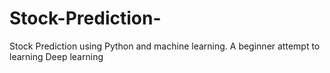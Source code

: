 # Stock-Prediction-
Stock Prediction using Python and machine learning. A beginner attempt to learning Deep learning
